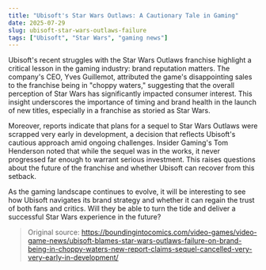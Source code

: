 ```yaml
---
title: "Ubisoft's Star Wars Outlaws: A Cautionary Tale in Gaming"
date: 2025-07-29
slug: ubisoft-star-wars-outlaws-failure
tags: ["Ubisoft", "Star Wars", "gaming news"]
---
```


Ubisoft's recent struggles with the Star Wars Outlaws franchise highlight a critical lesson in the gaming industry: brand reputation matters. The company's CEO, Yves Guillemot, attributed the game's disappointing sales to the franchise being in "choppy waters," suggesting that the overall perception of Star Wars has significantly impacted consumer interest. This insight underscores the importance of timing and brand health in the launch of new titles, especially in a franchise as storied as Star Wars.

Moreover, reports indicate that plans for a sequel to Star Wars Outlaws were scrapped very early in development, a decision that reflects Ubisoft's cautious approach amid ongoing challenges. Insider Gaming's Tom Henderson noted that while the sequel was in the works, it never progressed far enough to warrant serious investment. This raises questions about the future of the franchise and whether Ubisoft can recover from this setback.

As the gaming landscape continues to evolve, it will be interesting to see how Ubisoft navigates its brand strategy and whether it can regain the trust of both fans and critics. Will they be able to turn the tide and deliver a successful Star Wars experience in the future?
> Original source: https://boundingintocomics.com/video-games/video-game-news/ubisoft-blames-star-wars-outlaws-failure-on-brand-being-in-choppy-waters-new-report-claims-sequel-cancelled-very-very-early-in-development/
